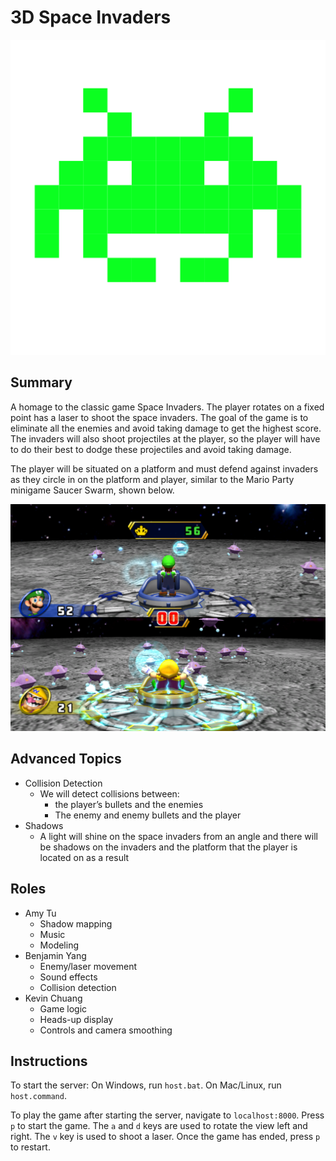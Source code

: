 # 3D Space Invaders

![alt text](assets/img/invader.png "Space Invaders")

## Summary
A homage to the classic game Space Invaders. The player rotates on a fixed point has a laser to shoot the space invaders. 
The goal of the game is to eliminate all the enemies and avoid taking damage to get the highest score. 
The invaders will also shoot projectiles at the player, so the player will have to do their best to dodge these projectiles and avoid taking damage.

The player will be situated on a platform and must defend against invaders as they circle in on the platform and player, 
similar to the Mario Party minigame Saucer Swarm, shown below.

![alt text](assets/img/SaucerSwarmDuel.png "Saucer Swarm")

## Advanced Topics
- Collision Detection
  - We will detect collisions between:
    - the player’s bullets and the enemies
    - The enemy and enemy bullets and the player
- Shadows
  - A light will shine on the space invaders from an angle and there will be shadows on the invaders and the platform that the player is located on as a result

## Roles
- Amy Tu
  - Shadow mapping
  - Music
  - Modeling
- Benjamin Yang
  - Enemy/laser movement
  - Sound effects
  - Collision detection
- Kevin Chuang
  - Game logic
  - Heads-up display
  - Controls and camera smoothing

## Instructions
To start the server: 
On Windows, run `host.bat`. 
On Mac/Linux, run `host.command`.

To play the game after starting the server, navigate to `localhost:8000`. 
Press `p` to start the game. The `a` and `d` keys are used to rotate the view left and right. 
The `v` key is used to shoot a laser. Once the game has ended, press `p` to restart. 

